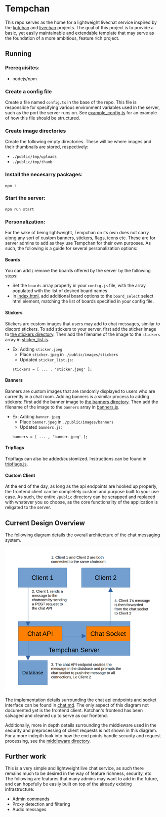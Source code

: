 # Tempchan
This repo serves as the home for a lightweight livechat service inspired by the [kotchan](https://github.com/cnsr/kotchan/tree/kotchan) and [livechan](https://github.com/emgram769/livechan-js) projects. The goal of this project is to provide a basic, yet easily maintainable and extendable template that may serve as the foundation of a more ambitious, feature rich project.

## Running
### Prerequisites:

- nodejs/npm

### Create a config file

Create a file named `config.ts` in the base of the repo. This file is responsible for specifying various environment variables used in the server, such as the port the server runs on. See [example_config.ts](./example_config.ts) for an example of how this file should be structured.

### Create image directories

Create the following empty directories. These will be where images and their thumbnails are stored, respectively:
- `./public/tmp/uploads`
- `./public/tmp/thumb`

### Install the necesarry packages:

`npm i`

### Start the server:

`npm run start`

### Personalization:

For the sake of being lightweight, Tempchan on its own does not carry along any sort of custom banners, stickers, flags, icons etc. These are for server admins to add as they use Tempchan for their own purposes. As such, the following is a guide for several personalization options:

#### Boards

You can add / remove the boards offered by the server by the following steps:

- Set the `boards` array properly in your `config.js` file, with the array populated with the list of desired board names
- In [index.html](./src/pages/index.html), add additional board options to the `board_select` select html element, matching the list of boards specified in your config file.

#### Stickers

Stickers are custom images that users may add to chat messages, similar to discord stickers. To add stickers to your server, first add the sticker image to [the stickers directory](./public/images/stickers/). Then add the filename of the image to the `stickers` array in [sticker_list.js](./public/js/sticker_list.js).

- Ex: Adding `sticker.jpeg`
  - Place `sticker.jpeg` in `./public/images/stickers`
  - Updated `sticker_list.js`:
  ```
  stickers = [ ... , 'sticker.jpeg' ];
  ```

#### Banners

Banners are custom images that are randomly displayed to users who are currently in a chat room. Adding banners is a similar process to adding stickers: First add the banner image to [the banners directory](./public/images/banners/). Then add the filename of the image to the `banners` array in [banners.js](./public/js/banners.js).

- Ex: Adding `banner.jpeg`
  - Place `banner.jpeg` in `./public/images/banners`
  - Updated `banners.js`:
  ```
  banners = [ ... , 'banner.jpeg' ];
  ```

#### Tripflags

Tripflags can also be added/customized. Instructions can be found in [tripflags.js](./public/js/tripflags.js).

#### Custom Client

At the end of the day, as long as the api endpoints are hooked up properly, the frontend client can be completely custom and purpose built to your use case. As such, the entire `/public` directory can be scrapped and replaced with whatever you so choose, as the core functionality of the application is religated to the server.

## Current Design Overview

The following diagram details the overall architecture of the chat messaging system.

![image](./docs/img/chat_overview.png)

The implementation details surrounding the chat api endpoints and socket interface can be found in [chat.md](./docs/chat.md). The only aspect of this diagram not documented yet is the frontend client. Kotchan's frontend has been salvaged and cleaned up to serve as our frontend.

Additionally, more in depth details surrounding the middleware used in the security and preprocessing of client requests is not shown in this diagram. For a more indepth look into how the end points handle security and request processing, see the [middleware directory](./src/middleware/).

## Further work

This is a very simple and lightweight live chat service, as such there remains much to be desired in the way of feature richness, security, etc. The following are features that many admins may want to add in the future, and can hopefully be easily built on top of the already existing infrastructure:

- Admin commands
- Proxy detection and filtering
- Audio messages
